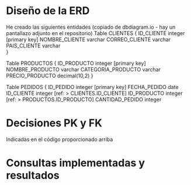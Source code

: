 # Diseño de la ERD #
He creado las siguientes entidades (copiado de dbdiagram.io - hay un pantallazo adjunto en el repositorio)
Table CLIENTES {
  ID_CLIENTE integer [primary key]
  NOMBRE_CLIENTE varchar
  CORREO_CLIENTE varchar
  PAIS_CLIENTE varchar  
}

Table PRODUCTOS {
  ID_PRODUCTO integer [primary key]
  NOMBRE_PRODUCTO varchar
  CATEGORIA_PRODUCTO varchar
  PRECIO_PRODUCTO decimal(10,2) 
}

Table PEDIDOS {
  ID_PEDIDO integer [primary key]
  FECHA_PEDIDO date
  ID_CLIENTE integer [ref: > CLIENTES.ID_CLIENTE]
  ID_PRODUCTO integer [ref: > PRODUCTOS.ID_PRODUCTO]
  CANTIDAD_PEDIDO integer

  # Decisiones PK y FK #
  Indicadas en el código proporcionado arriba  
  # Consultas implementadas y resultados #
  
